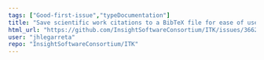 ```yaml
---
tags: ["Good-first-issue","typeDocumentation"]
title: "Save scientific work citations to a BibTeX file for ease of use in Doxygen"
html_url: "https://github.com/InsightSoftwareConsortium/ITK/issues/3662"
user: "jhlegarreta"
repo: "InsightSoftwareConsortium/ITK"
---
```


